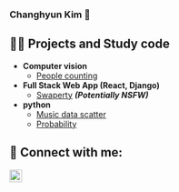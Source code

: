 ### Changhyun Kim 👋

<h2>👨‍💻 Projects and Study code</h2>

- <b> Computer vision </b>
  - [People counting](https://github.com/CH-Kim92/peopleCounting)
- <b>Full Stack Web App (React, Django)</b>
  - [Swaperty](https://github.com/CH-Kim92/swaperty_webapplication) <b><i>(Potentially NSFW)</b></i>
- <b>python</b>
  - [Music data scatter](https://github.com/CH-Kim92/musicData)
  - [Probability](https://github.com/CH-Kim92/Probability)


<h2> 🤳 Connect with me:</h2>

[<img align="left" alt="JoshMadakor | LinkedIn" width="22px" src="https://cdn.jsdelivr.net/npm/simple-icons@v3/icons/linkedin.svg" />][linkedin]

[linkedin]: www.linkedin.com/in/kimchanghyun



<!--
**CH-Kim92/CH-Kim92** is a ✨ _special_ ✨ repository because its `README.md` (this file) appears on your GitHub profile.

Here are some ideas to get you started:

- 🔭 I’m currently working on ...
- 🌱 I’m currently learning ...
- 👯 I’m looking to collaborate on ...
- 🤔 I’m looking for help with ...
- 💬 Ask me about ...
- 📫 How to reach me: ...
- 😄 Pronouns: ...
- ⚡ Fun fact: ...
-->
